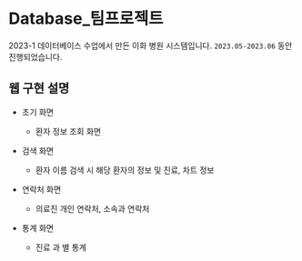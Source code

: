# Database_팀프로젝트
 2023-1 데이터베이스 수업에서 만든 이화 병원 시스템입니다. `2023.05-2023.06` 동안 진행되었습니다.

## 웹 구현 설명
* 초기 화면
  * 환자 정보 조회 화면

* 검색 화면
  * 환자 이름 검색 시 해당 환자의 정보 및 진료, 차트 정보

* 연락처 화면
  * 의료진 개인 연락처, 소속과 연락처

* 통계 화면
  * 진료 과 별 통계
